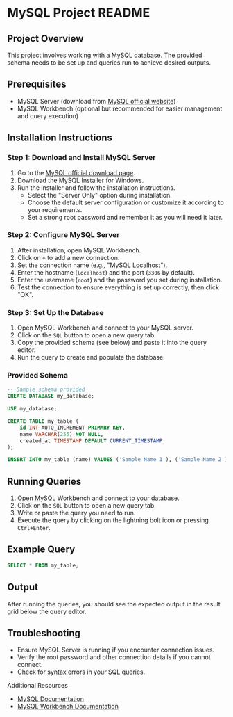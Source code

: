 

# MySQL Project README

## Project Overview
This project involves working with a MySQL database. The provided schema needs to be set up and queries run to achieve desired outputs.

## Prerequisites
- MySQL Server (download from [MySQL official website](https://dev.mysql.com/downloads/installer/))
- MySQL Workbench (optional but recommended for easier management and query execution)

## Installation Instructions

### Step 1: Download and Install MySQL Server
1. Go to the [MySQL official download page](https://dev.mysql.com/downloads/installer/).
2. Download the MySQL Installer for Windows.
3. Run the installer and follow the installation instructions.
    - Select the "Server Only" option during installation.
    - Choose the default server configuration or customize it according to your requirements.
    - Set a strong root password and remember it as you will need it later.

### Step 2: Configure MySQL Server
1. After installation, open MySQL Workbench.
2. Click on `+` to add a new connection.
3. Set the connection name (e.g., "MySQL Localhost").
4. Enter the hostname (`localhost`) and the port (`3306` by default).
5. Enter the username (`root`) and the password you set during installation.
6. Test the connection to ensure everything is set up correctly, then click "OK".

### Step 3: Set Up the Database
1. Open MySQL Workbench and connect to your MySQL server.
2. Click on the `SQL` button to open a new query tab.
3. Copy the provided schema (see below) and paste it into the query editor.
4. Run the query to create and populate the database.

### Provided Schema
```sql
-- Sample schema provided
CREATE DATABASE my_database;

USE my_database;

CREATE TABLE my_table (
    id INT AUTO_INCREMENT PRIMARY KEY,
    name VARCHAR(255) NOT NULL,
    created_at TIMESTAMP DEFAULT CURRENT_TIMESTAMP
);

INSERT INTO my_table (name) VALUES ('Sample Name 1'), ('Sample Name 2');
```

## Running Queries
1. Open MySQL Workbench and connect to your database.
2. Click on the `SQL` button to open a new query tab.
3. Write or paste the query you need to run.
4. Execute the query by clicking on the lightning bolt icon or pressing `Ctrl+Enter`.

## Example Query
```sql
SELECT * FROM my_table;
```

## Output
After running the queries, you should see the expected output in the result grid below the query editor.

## Troubleshooting
- Ensure MySQL Server is running if you encounter connection issues.
- Verify the root password and other connection details if you cannot connect.
- Check for syntax errors in your SQL queries.

 Additional Resources
- [MySQL Documentation](https://dev.mysql.com/doc/)
- [MySQL Workbench Documentation](https://dev.mysql.com/doc/workbench/en/)

